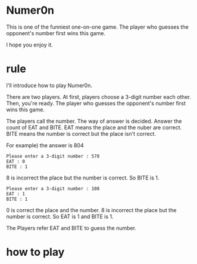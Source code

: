 # Numer0n

This is one of the funniest one-on-one game.
The player who guesses the opponent's number first wins this game.

I hope you enjoy it.

# rule
I'll introduce how to play Numer0n.

There are two players.
At first, players choose a 3-digit number each other.
Then, you're ready.
The player who guesses the opponent's number first wins this game.

The players call the number.
The way of answer is decided.
Answer the count of EAT and BITE.
EAT means the place and the nuber are correct.
BITE means the number is correct but the place isn't correct.

For example) the answer is 804
```
Please enter a 3-digit number : 578
EAT : 0
BITE : 1
```
8 is incorrect the place but the number is correct.
So BITE is 1.
```
Please enter a 3-digit number : 108
EAT : 1
BITE : 1
```
0 is correct the place and the number.
8 is incorrect the place but the number is correct.
So EAT is 1 and BITE is 1.

The Players refer EAT and BITE to guess the number.


# how to play
